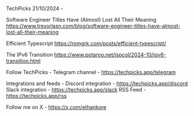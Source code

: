 TechPicks 21/10/2024 -

Software Engineer Titles Have (Almost) Lost All Their Meaning
https://www.trevorlasn.com/blog/software-engineer-titles-have-almost-lost-all-their-meaning

Efficient Typescript
https://romgrk.com/posts/efficient-typescript/

The IPv6 Transition
https://www.potaroo.net/ispcol/2024-10/ipv6-transition.html

Follow TechPicks -
Telegram channel - https://techpicks.app/telegram

Integrations and feeds -
Discord integration - https://techpicks.app/discord
Slack integration - https://techpicks.app/slack
RSS Feed - https://techpicks.app/rss

Follow me on X - https://x.com/ethankore